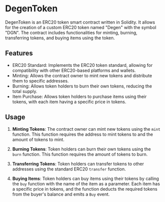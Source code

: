 
# DegenToken

DegenToken is an ERC20 token smart contract written in Solidity. It allows for the creation of a custom ERC20 token named "Degen" with the symbol "DGN". The contract includes functionalities for minting, burning, transferring tokens, and buying items using the token.

## Features

- ERC20 Standard: Implements the ERC20 token standard, allowing for compatibility with other ERC20-based platforms and wallets.
- Minting: Allows the contract owner to mint new tokens and distribute them to specific addresses.
- Burning: Allows token holders to burn their own tokens, reducing the total supply.
- Item Purchase: Allows token holders to purchase items using their tokens, with each item having a specific price in tokens.

## Usage

1. **Minting Tokens**: The contract owner can mint new tokens using the `mint` function. This function requires the address to mint tokens to and the amount of tokens to mint.

2. **Burning Tokens**: Token holders can burn their own tokens using the `burn` function. This function requires the amount of tokens to burn.

3. **Transferring Tokens**: Token holders can transfer tokens to other addresses using the standard ERC20 `transfer` function.

4. **Buying Items**: Token holders can buy items using their tokens by calling the `buy` function with the name of the item as a parameter. Each item has a specific price in tokens, and the function deducts the required tokens from the buyer's balance and emits a `Buy` event.

